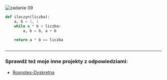 <picture>
  <source srcset="../../srt/zbior_zadan/09.png" media="(prefers-color-scheme: light)">
  <source srcset="../../srt/zbior_zadan/black_09.png" media="(prefers-color-scheme: dark)">
  <img src="../../srt/zbior_zadan/black_09.png" alt="zadanie 09">
</picture>

```python
def iloczyn(liczba):
    a, b = 1, 1
    while a * b < liczba:
        a, b = b, a + b

    return a * b == liczba



```

---
### Sprawdź też moje inne projekty z odpowiedziami:
- [Rosnotes-Dyskretna](https://github.com/kamilGie/Rosnotes-Dyskretna)
